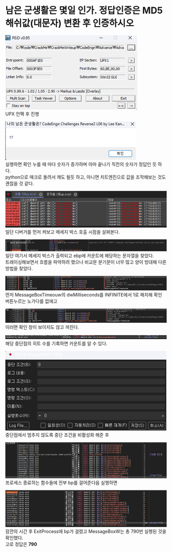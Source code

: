 # 남은 군생활은 몇일 인가. 정답인증은 MD5 해쉬값(대문자) 변환 후 인증하시오

![alt text](image.png)  
UPX 언팩 후 진행

![alt text](image-1.png)  
실행하면 확인 누를 때 마다 숫자가 증가하며 아마 끝나기 직전의 숫자가 정답인 듯 하다.  
python으로 매크로 돌려서 깨도 될듯 하고, 아니면 치트엔진으로 값을 조작해보는 것도 괜찮을 것 같다.

![alt text](image-2.png)  
일단 디버거를 먼저 켜보고 메세지 박스 호출 시점을 살펴본다.

![alt text](image-3.png)  
일단 여기서 메세지 박스가 출력되고 ebp에 카운트에 해당하는 문자열을 찾았다.  
트레이싱해보면서 흐름을 파악하려 했으나 비교문 분기문이 너무 많고 양이 방대해 다른 방법을 찾았다.

![alt text](image-4.png)  
먼저 MessageBoxTimeouw의 dwMilliseconds를 INFINITE에서 1로 패치해 확인 버튼누르는 노가다를 없애고

![alt text](image-5.png)  
이러면 확인 창이 보이지도 않고 꺼진다.

![alt text](image-6.png)  
해당 중단점의 히트 수를 기록하면 카운트를 알 수 있다.

![alt text](image-7.png)  
중단점에서 멈추지 않도록 중단 조건을 비활성화 해준 후

![alt text](image-8.png)  
프로세스 종료하는 함수들에 전부 bp를 걸어준다음 실행하면

![alt text](image-9.png)  
잠깐의 시간 후 ExitProcess에 bp가 걸렸고 MessageBoxW는 총 790번 실행된 것을 확인했다.  
고로 정답은 **790**
